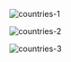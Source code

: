 ![countries-1](https://github.com/user-attachments/assets/f4518a25-8635-4d54-a67c-c63bfb22d9bf)

![countries-2](https://github.com/user-attachments/assets/599565ed-bb3e-4d10-8de2-94d8b261f3a2)

![countries-3](https://github.com/user-attachments/assets/22e05179-9fd8-4467-820a-1f631dc0aaf1)
